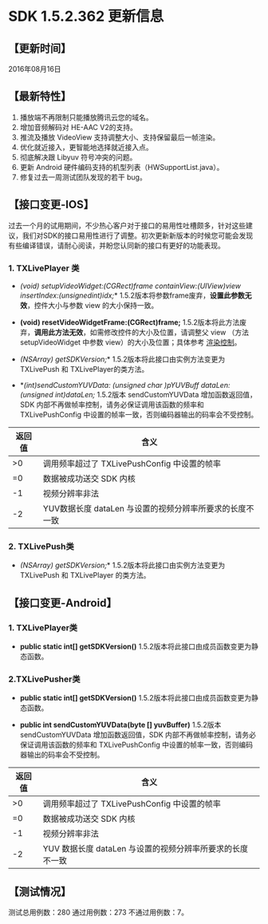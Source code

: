 # SDK 1.5.2.362 更新信息

## 【更新时间】 
 2016年08月16日

## 【最新特性】
1. 播放端不再限制只能播放腾讯云您的域名。
2. 增加音频解码对 HE-AAC V2的支持。
3. 推流及播放 VideoView 支持调整大小、支持保留最后一帧渲染。
4. 优化就近接入，更智能地选择就近接入点。
5. 彻底解决跟 Libyuv 符号冲突的问题。
6. 更新 Android 硬件编码支持的机型列表（HWSupportList.java）。
7. 修复过去一周测试团队发现的若干 bug。

## 【接口变更-IOS】
过去一个月的试用期间，不少热心客户对于接口的易用性吐槽颇多，针对这些建议，我们对SDK的接口易用性进行了调整。初次更新新版本的时候您可能会发现有些编译错误，请耐心阅读，并盼您认同新的接口有更好的功能表现。

### 1. TXLivePlayer 类
- **(void) setupVideoWidget:(CGRect)frame containView:(UIView*)view insertIndex:(unsignedint)idx;**
1.5.2版本将参数frame废弃，**设置此参数无效**，控件大小与参数 view 的大小保持一致。

- **(void) resetVideoWidgetFrame:(CGRect)frame;**
1.5.2版本将此方法废弃，**调用此方法无效**，如需修改控件的大小及位置，请调整父 view （方法 setupVideoWidget 中参数 view）的大小及位置；具体参考 [渲染控制](https://cloud.tencent.com/doc/api/258/4734)。

- **(NSArray*) getSDKVersion;**
1.5.2版本将此接口由实例方法变更为TXLivePush 和 TXLivePlayer的类方法。

- **(int)sendCustomYUVData: (unsigned char *)pYUVBuff dataLen:(unsigned int)dataLen;**
1.5.2版本 sendCustomYUVData 增加函数返回值，SDK 内部不再做帧率控制，请务必保证调用该函数的频率和 TXLivePushConfig 中设置的帧率一致，否则编码器输出的码率会不受控制。

| 返回值     | 含义                      | 
|-------------|-------------------------|
| >0          |调用频率超过了 TXLivePushConfig 中设置的帧率              | 
| =0          |数据被成功送交 SDK 内核              | 
| -1           |视频分辨率非法                          | 
| -2           |YUV数据长度 dataLen 与设置的视频分辨率所要求的长度不一致                         | 

### 2. TXLivePush类
- **(NSArray*) getSDKVersion;**
1.5.2版本将此接口由实例方法变更为 TXLivePush 和  TXLivePlayer 的类方法。


## 【接口变更-Android】
### 1. TXLivePlayer类
- **public static int[] getSDKVersion()**
1.5.2版本将此接口由成员函数变更为静态函数。

### 2.TXLivePusher类
- **public static int[] getSDKVersion()**
1.5.2版本将此接口由成员函数变更为静态函数。

- **public int sendCustomYUVData(byte [] yuvBuffer)**
1.5.2版本 sendCustomYUVData 增加函数返回值，SDK 内部不再做帧率控制，请务必保证调用该函数的频率和 TXLivePushConfig 中设置的帧率一致，否则编码器输出的码率会不受控制。

| 返回值     | 含义                      | 
|-------------|-------------------------|
| >0          |调用频率超过了 TXLivePushConfig 中设置的帧率              | 
| =0          |数据被成功送交 SDK 内核              | 
| -1           |视频分辨率非法                          | 
| -2           |YUV 数据长度 dataLen 与设置的视频分辨率所要求的长度不一致  

## 【测试情况】
 测试总用例数：280 通过用例数：273 不通过用例数：7。
